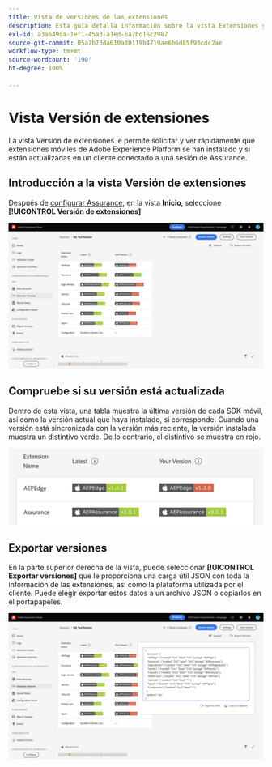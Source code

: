 ```yaml
---
title: Vista de versiones de las extensiones
description: Esta guía detalla información sobre la vista Extensiones y las versiones en Adobe Experience Platform Assurance.
exl-id: a3a649da-1ef1-45a3-a1ed-6a7bc16c2987
source-git-commit: 05a7b73da610a30119b4719ae6b6d85f93cdc2ae
workflow-type: tm+mt
source-wordcount: '190'
ht-degree: 100%

---
```


# Vista Versión de extensiones

La vista Versión de extensiones le permite solicitar y ver rápidamente qué extensiones móviles de Adobe Experience Platform se han instalado y si están actualizadas en un cliente conectado a una sesión de Assurance.

## Introducción a la vista Versión de extensiones

Después de [configurar Assurance](../tutorials/implement-assurance.md), en la vista **Inicio**, seleccione **[!UICONTROL Versión de extensiones]**

![Versión de extensiones](./images/versions/versions-extension.png)

## Compruebe si su versión está actualizada

Dentro de esta vista, una tabla muestra la última versión de cada SDK móvil, así como la versión actual que haya instalado, si corresponde. Cuando una versión está sincronizada con la versión más reciente, la versión instalada muestra un distintivo verde. De lo contrario, el distintivo se muestra en rojo.

![Comparación de las versiones de extensiones](./images/versions/versions-extension-version.png)

## Exportar versiones

En la parte superior derecha de la vista, puede seleccionar **[!UICONTROL Exportar versiones]** que le proporciona una carga útil JSON con toda la información de las extensiones, así como la plataforma utilizada por el cliente. Puede elegir exportar estos datos a un archivo JSON o copiarlos en el portapapeles.

![Exportación de versiones de extensiones](./images/versions/versions-extension-export.png)
